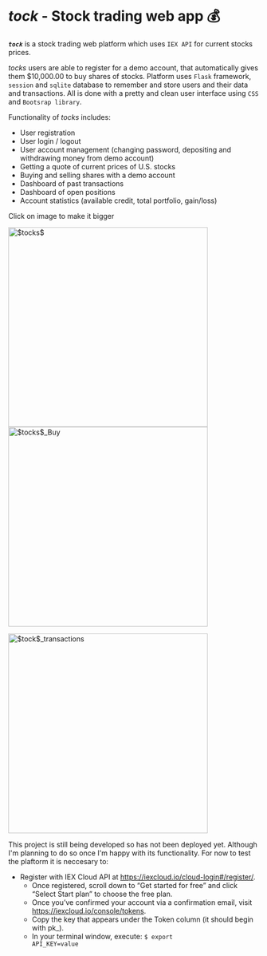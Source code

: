 # $tock$ - Stock trading web app :moneybag:

<code>**$tock$**</code> is a stock trading web platform which uses <code>IEX API</code> for current stocks prices.

$tocks$ users are able to register for a demo account, that automatically gives them $10,000.00 to buy shares of stocks.
Platform uses <code>Flask</code> framework, <code>session</code> and <code>sqlite</code> database to remember and store users and their data and transactions.
All is done with a pretty and clean user interface using <code>CSS</code> and <code>Bootsrap library</code>.

Functionality of $tocks$ includes:
 - User registration
 - User login / logout
 - User account management (changing password, depositing and withdrawing money from demo account)
 - Getting a quote of current prices of U.S. stocks
 - Buying and selling shares with a demo account
 - Dashboard of past transactions
 - Dashboard of open positions
 - Account statistics (available credit, total portfolio, gain/loss)
 
 Click on image to make it bigger
 
 <p><img width="400" alt="$tocks$" src="https://user-images.githubusercontent.com/94573733/153724313-39a1c91d-d128-47a4-9cc0-c8f86c366111.png">
 <img width="400" alt="$tocks$_Buy" src="https://user-images.githubusercontent.com/94573733/153724462-46222525-aea3-4e77-a3f6-3319d6d3c177.png">
 <p><img width="400" alt="$tock$_transactions" src="https://user-images.githubusercontent.com/94573733/153724706-5772aacd-b9e6-474d-946d-f5c59ea4b692.png"></p>

 

This project is still being developed so has not been deployed yet. Although I'm planning to do so once I'm happy with its functionality.
For now to test the plaftorm it is neccesary to:
- Register with IEX Cloud API at https://iexcloud.io/cloud-login#/register/.
  - Once registered, scroll down to “Get started for free” and click “Select Start plan” to choose the free plan.
  - Once you’ve confirmed your account via a confirmation email, visit https://iexcloud.io/console/tokens.
  - Copy the key that appears under the Token column (it should begin with pk_).
  - In your terminal window, execute:
    <code>$ export API_KEY=value</code>